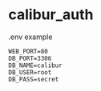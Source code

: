 # calibur_auth

.env example
```
WEB_PORT=80
DB_PORT=3306
DB_NAME=calibur
DB_USER=root
DB_PASS=secret
```
